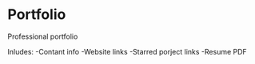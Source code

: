 # Portfolio

Professional portfolio

Inludes:
-Contant info
-Website links
-Starred porject links
-Resume PDF

